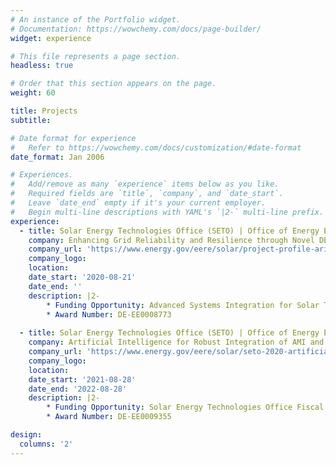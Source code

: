 ```yaml
---
# An instance of the Portfolio widget.
# Documentation: https://wowchemy.com/docs/page-builder/
widget: experience

# This file represents a page section.
headless: true

# Order that this section appears on the page.
weight: 60

title: Projects
subtitle:

# Date format for experience
#   Refer to https://wowchemy.com/docs/customization/#date-format
date_format: Jan 2006

# Experiences.
#   Add/remove as many `experience` items below as you like.
#   Required fields are `title`, `company`, and `date_start`.
#   Leave `date_end` empty if it's your current employer.
#   Begin multi-line descriptions with YAML's `|2-` multi-line prefix.
experience:
  - title: Solar Energy Technologies Office (SETO) | Office of Energy Efficiency and Renewable Energy (EERE) | U.S. Department of Energy (U.S. DOE)
    company: Enhancing Grid Reliability and Resilience through Novel DER Control, Total Situational Awareness, and Integrated Distribution-Transmission Representation
    company_url: 'https://www.energy.gov/eere/solar/project-profile-arizona-state-university-assist'
    company_logo:
    location:
    date_start: '2020-08-21'
    date_end: ''
    description: |2-
        * Funding Opportunity: Advanced Systems Integration for Solar Technologies: Situational Awareness and Resilient Solutions for Critical Infrastructure (ASSIST)
        * Award Number: DE-EE0008773
        
  - title: Solar Energy Technologies Office (SETO) | Office of Energy Efficiency and Renewable Energy (EERE) | U.S. Department of Energy (U.S. DOE)
    company: Artificial Intelligence for Robust Integration of AMI and PMU Data to Significantly Boost Renewable Penetration
    company_url: 'https://www.energy.gov/eere/solar/seto-2020-artificial-intelligence-applications-solar-energy'
    company_logo:
    location:
    date_start: '2021-08-28'
    date_end: '2022-08-28'
    description: |2-
        * Funding Opportunity: Solar Energy Technologies Office Fiscal Year 2020 (SETO 2020)      
        * Award Number: DE-EE0009355  

design:
  columns: '2'
---
```

